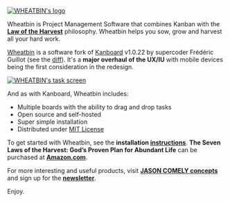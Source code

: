 [![WHEATBIN's logo][logo-wb]][Wheatbin]


Wheatbin is Project Management Software that combines Kanban with the **[Law of the Harvest]** philosophy. Wheatbin helps you sow, grow and harvest all your hard work.

[Wheatbin] is a software fork of [Kanboard] v1.0.22 by supercoder Frédéric Guillot (see the [diff]). It's a <strong>major overhaul of the UX/IU</strong> with mobile devices being the first consideration in the redesign. 

[![WHEATBIN's task screen][task-wb]][Wheatbin]

And as with Kanboard, Wheatbin includes:

- Multiple boards with the ability to drag and drop tasks
- Open source and self-hosted
- Super simple installation
- Distributed under [MIT License](LICENSE)

To get started with Wheatbin, see the **installation [instructions]**. **The Seven Laws of the Harvest: God’s Proven Plan for Abundant Life** can be purchased at **[Amazon.com][book]**.

For more interesting and useful products, visit **[JASON COMELY concepts][jasoncomely]** and sign up for the **[newsletter][signup]**.

Enjoy.




[Wheatbin]: http://www.wheatbin.com
[Kanboard]: http://kanboard.net
[jasoncomely]: http://jasoncomely.com
[diff]: //github.com/fguillot/kanboard/compare/v1.0.22...wheatbin:master

[logo-wb]: WHEATBIN-303X314.png
[task-wb]: task-WHEATBIN.png
[board-wb]: board-WHEATBIN.png
[signup]: http://rejectiontherapy.us2.list-manage.com/subscribe?u=bc7fdf29a4610b493fd5b2783&id=2f07782ec1
[book]: http://amzn.to/2oRly6B

[Law of the Harvest]: http://www.latterdayconservative.com/howard-w-hunter/the-law-of-the-harvest/

[instructions]: WHEATBIN-INSTALL.md
[upstream]: //github.com/fguillot/kanboard
[fork]: //github.com/wheatbin/kanboard
